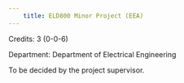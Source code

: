 ```yaml
---
    title: ELD800 Minor Project (EEA)
---
```

Credits: 3 (0-0-6)

Department: Department of Electrical Engineering

To be decided by the project supervisor.